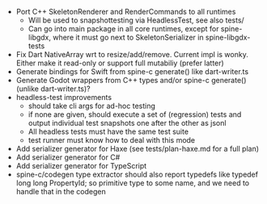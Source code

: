 - Port C++ SkeletonRenderer and RenderCommands to all runtimes
    - Will be used to snapshottesting via HeadlessTest, see also tests/
    - Can go into main package in all core runtimes, except for spine-libgdx, where it must go next to SkeletonSerializer in spine-libgdx-tests
- Fix Dart NativeArray wrt to resize/add/remove. Current impl is wonky. Either make it read-only or support full mutabiliy (prefer latter)
- Generate bindings for Swift from spine-c generate() like dart-writer.ts
- Generate Godot wrappers from C++ types and/or spine-c generate() (unlike dart-writer.ts)?
- headless-test improvements
    - should take cli args for ad-hoc testing
    - if none are given, should execute a set of (regression) tests and output individual test snapshots one after the other as jsonl
    - All headless tests must have the same test suite
    - test runner must know how to deal with this mode
- Add serializer generator for Haxe (see tests/plan-haxe.md for a full plan)
- Add serializer generator for C#
- Add serializer generator for TypeScript
- spine-c/codegen type extractor should also report typedefs like typedef long long PropertyId; so primitive type to some name, and we need to handle that in the codegen